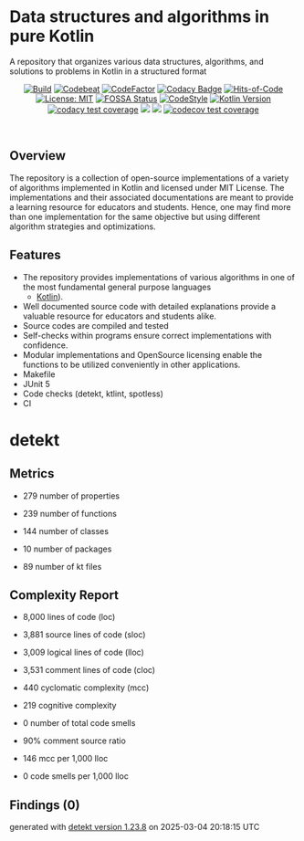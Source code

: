 # Data structures and algorithms in pure Kotlin

A repository that organizes various data structures, algorithms, and solutions to problems in Kotlin in a structured format

<p align="center">
  <a href="https://github.com/ashtanko/DSA-Kotlin/actions/workflows/ci.yml"><img alt="Build" src="https://github.com/ashtanko/DSA-Kotlin/actions/workflows/ci.yml/badge.svg"/></a>
  <a href="https://codebeat.co/projects/github-com-ashtanko-dsa-kotlin-main"><img alt="Codebeat" src="https://codebeat.co/badges/adf17f32-6b87-4c47-850b-d408fdbc6a47"/></a>
  <a href="https://www.codefactor.io/repository/github/ashtanko/dsa-kotlin"><img alt="CodeFactor" src="https://www.codefactor.io/repository/github/ashtanko/dsa-kotlin/badge"/></a>
  <a href="https://app.codacy.com/gh/ashtanko/DSA-Kotlin/dashboard?utm_source=gh&utm_medium=referral&utm_content=&utm_campaign=Badge_grade"><img alt="Codacy Badge" src="https://app.codacy.com/project/badge/Grade/3eecbb4a701d426eb5d1d2dcbb9d7679"/></a>
  <a href="https://hitsofcode.com/github/ashtanko/DSA-Kotlin/view?branch=main&label=Hits-of-Code"><img alt="Hits-of-Code" src="https://hitsofcode.com/github/ashtanko/DSA-Kotlin?branch=main&label=Hits-of-Code"/></a>
  <a href="https://github.com/ashtanko/DSA-Kotlin/blob/main/LICENSE"><img alt="License: MIT" src="https://img.shields.io/badge/License-MIT-yellow.svg"/></a>
  <a href="https://app.fossa.com/projects/git%2Bgithub.com%2Fashtanko%2Fthe-algorithms?ref=badge_shield&issueType=license"><img alt="FOSSA Status" src="https://app.fossa.com/api/projects/git%2Bgithub.com%2Fashtanko%2Fthe-algorithms.svg?type=shield&issueType=license"/></a>
  <a href="https://ktlint.github.io/"><img alt="CodeStyle" src="https://img.shields.io/badge/code%20style-%E2%9D%A4-FF4081.svg"/></a>
  <a href="http://kotlinlang.org/"><img alt="Kotlin Version" src="https://img.shields.io/badge/kotlin-2.0.21-blue.svg"/></a>
  <a href="https://app.codacy.com/gh/ashtanko/DSA-Kotlin/dashboard?utm_source=gh&utm_medium=referral&utm_content=&utm_campaign=Badge_coverage"><img alt="codacy test coverage" src="https://app.codacy.com/project/badge/Coverage/3eecbb4a701d426eb5d1d2dcbb9d7679"/></a>
  <a href="https://codeclimate.com/github/ashtanko/DSA-Kotlin/maintainability"><img src="https://api.codeclimate.com/v1/badges/60b90295847a33756958/maintainability" /></a>
  <a href="https://codeclimate.com/github/ashtanko/DSA-Kotlin/test_coverage"><img src="https://api.codeclimate.com/v1/badges/60b90295847a33756958/test_coverage" /></a>
  <a href="https://codecov.io/gh/ashtanko/DSA-Kotlin"><img alt="codecov test coverage" src="https://codecov.io/gh/ashtanko/DSA-Kotlin/graph/badge.svg?token=6vzgrCAl5c"/></a>
</p><br>

## Overview

The repository is a collection of open-source implementations of a variety of algorithms implemented in Kotlin and
licensed under MIT License.
The implementations and their associated documentations are meant to provide a learning resource for educators and
students.
Hence, one may find more than one implementation for the same objective but using different algorithm strategies and
optimizations.

## Features

* The repository provides implementations of various algorithms in one of the most fundamental general purpose languages
  - [Kotlin](https://kotlinlang.org/)).
* Well documented source code with detailed explanations provide a valuable resource for educators and students alike.
* Source codes are compiled and tested
* Self-checks within programs ensure correct implementations with confidence.
* Modular implementations and OpenSource licensing enable the functions to be utilized conveniently in other
  applications.
* Makefile
* JUnit 5
* Code checks (detekt, ktlint, spotless)
* CI
# detekt

## Metrics

* 279 number of properties

* 239 number of functions

* 144 number of classes

* 10 number of packages

* 89 number of kt files

## Complexity Report

* 8,000 lines of code (loc)

* 3,881 source lines of code (sloc)

* 3,009 logical lines of code (lloc)

* 3,531 comment lines of code (cloc)

* 440 cyclomatic complexity (mcc)

* 219 cognitive complexity

* 0 number of total code smells

* 90% comment source ratio

* 146 mcc per 1,000 lloc

* 0 code smells per 1,000 lloc

## Findings (0)

generated with [detekt version 1.23.8](https://detekt.dev/) on 2025-03-04 20:18:15 UTC
